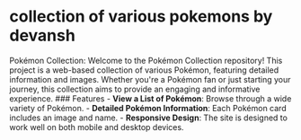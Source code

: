 # collection of various pokemons by devansh
 Pokémon Collection:  Welcome to the Pokémon Collection repository! This project is a web-based collection of various Pokémon, featuring detailed information and images. Whether you're a Pokémon fan or just starting your journey, this collection aims to provide an engaging and informative experience.  ### Features  - **View a List of Pokémon**: Browse through a wide variety of Pokémon. - **Detailed Pokémon Information**: Each Pokémon card includes an image and name. - **Responsive Design**: The site is designed to work well on both mobile and desktop devices. 
